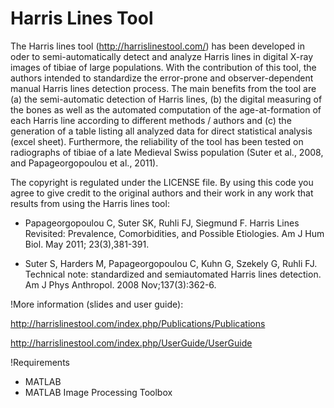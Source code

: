Harris Lines Tool
======

The Harris lines tool (http://harrislinestool.com/) has been developed in oder to semi-automatically detect and analyze Harris lines in digital X-ray images of tibiae of large populations. With the contribution of this tool, the authors intended to standardize the error-prone and observer-dependent manual Harris lines detection process. The main benefits from the tool are (a) the semi-automatic detection of Harris lines, (b) the digital measuring of the bones as well as the automated computation of the age-at-formation of each Harris line according to different methods / authors and (c) the generation of a table listing all analyzed data for direct statistical analysis (excel sheet). Furthermore, the reliability of the tool has been tested on radiographs of tibiae of a late Medieval Swiss population (Suter et al., 2008, and Papageorgopoulou et al., 2011).

The copyright is regulated under the LICENSE file. By using this code you agree to give credit to the original authors and their work in any work that results from using the Harris lines tool:

* Papageorgopoulou C, Suter SK, Ruhli FJ, Siegmund F. Harris Lines Revisited: Prevalence, Comorbidities, and Possible Etiologies. Am J Hum Biol. May 2011; 23(3),381-391.

* Suter S, Harders M, Papageorgopoulou C, Kuhn G, Szekely G, Ruhli FJ. Technical note: standardized and semiautomated Harris lines detection. Am J Phys Anthropol. 2008 Nov;137(3):362-6.

!More information (slides and user guide):

http://harrislinestool.com/index.php/Publications/Publications

http://harrislinestool.com/index.php/UserGuide/UserGuide

!Requirements

* MATLAB
* MATLAB Image Processing Toolbox
